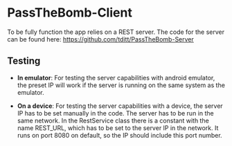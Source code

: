 # PassTheBomb-Client

To be fully function the app relies on a REST server. The code for the server can be found here: https://github.com/tditt/PassTheBomb-Server

## Testing
- **In emulator**:  For testing the server capabilities with android emulator, the preset IP will work if the server is running on the same system as the emulator.
  
- **On a device**:  For testing the server capabilities with a device, the server IP has to be set manually in the code. The server has to be run in the same network. In the RestService class there is a constant with the name REST_URL, which has to be set to the server IP in the network. It runs on port 8080 on default, so the IP should include this port number.
